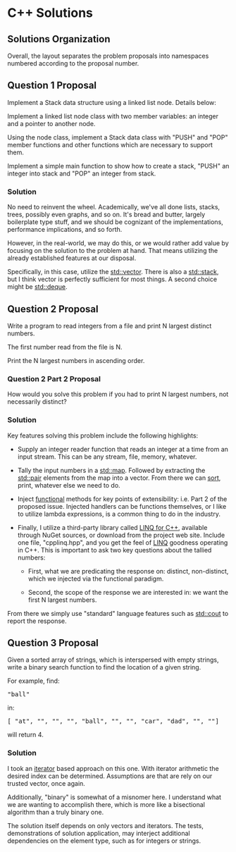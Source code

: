 # C++ Solutions

## Solutions Organization

Overall, the layout separates the problem proposals into namespaces numbered according to the proposal number.

## Question 1 Proposal

Implement a Stack data structure using a linked list node. Details below:

Implement a linked list node class with two member variables: an integer and a pointer to another node.

Using the node class, implement a Stack data class with "PUSH" and "POP" member functions and other functions which are necessary to support them.

Implement a simple main function to show how to create a stack, "PUSH" an integer into stack and "POP" an integer from stack.

### Solution

No need to reinvent the wheel. Academically, we've all done lists, stacks, trees, possibly even graphs, and so on. It's bread and butter, largely boilerplate type stuff, and we should be cognizant of the implementations, performance implications, and so forth.

However, in the real-world, we may do this, or we would rather add value by focusing on the solution to the problem at hand. That means utilizing the already established features at our disposal.

Specifically, in this case, utilize the [std::vector](http://www.cplusplus.com/reference/vector/). There is also a [std::stack](http://www.cplusplus.com/reference/stack/), but I think vector is perfectly sufficient for most things. A second choice might be [std::deque](http://www.cplusplus.com/reference/deque/).

## Question 2 Proposal

Write a program to read integers from a file and print N largest distinct numbers.

The first number read from the file is N.

Print the N largest numbers in ascending order.

### Question 2 Part 2 Proposal
    
How would you solve this problem if you had to print N largest numbers, not necessarily distinct?

### Solution

Key features solving this problem include the following highlights:

* Supply an integer reader function that reads an integer at a time from an input stream. This can be any stream, file, memory, whatever.

* Tally the input numbers in a [std::map](http://www.cplusplus.com/reference/map/). Followed by extracting the [std::pair](http://www.cplusplus.com/reference/utility/pair/) elements from the map into a vector. From there we can [sort](http://en.cppreference.com/w/cpp/algorithm/sort), print, whatever else we need to do.

* Inject [functional](http://www.cplusplus.com/reference/functional/function/) methods for key points of extensibility: i.e. Part 2 of the proposed issue. Injected handlers can be functions themselves, or I like to utilize lambda expressions, is a common thing to do in the industry.

* Finally, I utilize a third-party library called [LINQ for C++](http://cpplinq.codeplex.com/), available through NuGet sources, or download from the project web site. Include one file, "cpplinq.hpp", and you get the feel of [LINQ](http://msdn.microsoft.com/en-us/library/bb397926.aspx) goodness operating in C++. This is important to ask two key questions about the tallied numbers:

  * First, what we are predicating the response on: distinct, non-distinct, which we injected via the functional paradigm.

  * Second, the scope of the response we are interested in: we want the first N largest numbers.

From there we simply use "standard" language features such as [std::cout](http://www.cplusplus.com/reference/iostream/cout/) to report the response.

## Question 3 Proposal

Given a sorted array of strings, which is interspersed with empty strings, write a binary search function to find the location of a given string.

For example, find:

<pre>
"ball"
</pre>

in:

<pre>
[ "at", "", "", "", "ball", "", "", "car", "dad", "", ""]
</pre>

will return 4.

### Solution

I took an [iterator](http://www.cplusplus.com/reference/iterator/RandomAccessIterator/) based approach on this one. With iterator arithmetic the desired index can be determined. Assumptions are that are rely on our trusted vector, once again.

Additionally, "binary" is somewhat of a misnomer here. I understand what we are wanting to accomplish there, which is more like a bisectional algorithm than a truly binary one.

The solution itself depends on only vectors and iterators. The tests, demonstrations of solution application, may interject additional dependencies on the element type, such as for integers or strings.
